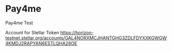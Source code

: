 # Pay4me
Pay4me Test

Account for Stellar Token
https://horizon-testnet.stellar.org/accounts/GAL4NORXMCJHANTGHG3ZDLFDYXXKGWGW4KMDJ2RAPYAN6ESTLQHA26OE